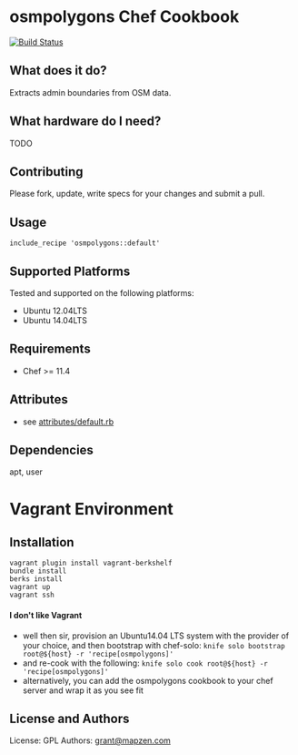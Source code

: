 osmpolygons Chef Cookbook
===========
[![Build Status](https://circleci.com/gh/mapzen/chef-osmpolygons.svg?style=svg)](https://circleci.com/gh/mapzen/chef-osmpolygons)

What does it do?
----------------
Extracts admin boundaries from OSM data.

What hardware do I need?
------------------------
TODO

Contributing
------------
Please fork, update, write specs for your changes and submit a pull.

Usage
-----
    include_recipe 'osmpolygons::default'

Supported Platforms
-------------------
Tested and supported on the following platforms:

* Ubuntu 12.04LTS
* Ubuntu 14.04LTS

Requirements
------------
* Chef >= 11.4

Attributes
----------
* see [attributes/default.rb](https://github.com/mapzen/chef-osmpolygons/blob/master/attributes/default.rb)

Dependencies
-----------
apt, user

Vagrant Environment
===================

Installation
------------
    vagrant plugin install vagrant-berkshelf 
    bundle install
    berks install
    vagrant up
    vagrant ssh

#### I don't like Vagrant
* well then sir, provision an Ubuntu14.04 LTS system with the provider of your choice, and then bootstrap with chef-solo:
    `knife solo bootstrap root@${host} -r 'recipe[osmpolygons]'`
* and re-cook with the following:
    `knife solo cook root@${host} -r 'recipe[osmpolygons]'`
* alternatively, you can add the osmpolygons cookbook to your chef server and wrap it as you see fit

License and Authors
-------------------
License: GPL
Authors: grant@mapzen.com

